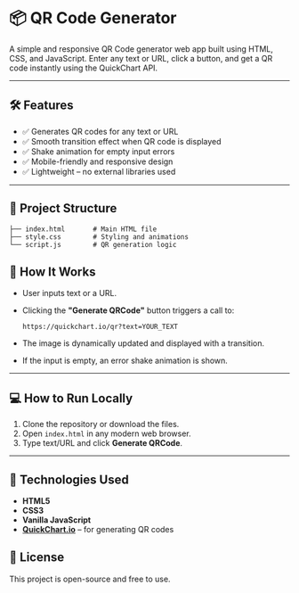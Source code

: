 # 📦 QR Code Generator

A simple and responsive QR Code generator web app built using HTML, CSS, and JavaScript. Enter any text or URL, click a button, and get a QR code instantly using the QuickChart API.


---

## 🛠️ Features

- ✅ Generates QR codes for any text or URL  
- ✅ Smooth transition effect when QR code is displayed  
- ✅ Shake animation for empty input errors  
- ✅ Mobile-friendly and responsive design  
- ✅ Lightweight – no external libraries used  

---

## 📂 Project Structure

```
├── index.html       # Main HTML file
├── style.css        # Styling and animations
└── script.js        # QR generation logic
```



## 🔧 How It Works

- User inputs text or a URL.
- Clicking the **"Generate QRCode"** button triggers a call to:

  ```
  https://quickchart.io/qr?text=YOUR_TEXT
  ```

- The image is dynamically updated and displayed with a transition.
- If the input is empty, an error shake animation is shown.

---

## 💻 How to Run Locally

1. Clone the repository or download the files.
2. Open `index.html` in any modern web browser.
3. Type text/URL and click **Generate QRCode**.

---

## 📄 Technologies Used

- **HTML5**
- **CSS3**
- **Vanilla JavaScript**
- **[QuickChart.io](https://quickchart.io/)** – for generating QR codes



## 📃 License

This project is open-source and free to use.
